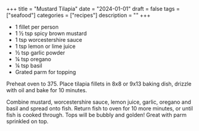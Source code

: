 ﻿+++
title = "Mustard Tilapia"
date = "2024-01-01"
draft = false
tags = ["seafood"]
categories = ["recipes"]
description = ""
+++

* 1 fillet per person
* 1 ½ tsp spicy brown mustard
* 1 tsp worcestershire sauce
* 1 tsp lemon or lime juice
* ½ tsp garlic powder
* ¼ tsp oregano
* ¼ tsp basil
* Grated parm for topping

Preheat oven to 375. Place tilapia fillets in 8x8 or 9x13 baking dish, drizzle with oil and bake for 10 minutes.

Combine mustard, worcestershire sauce, lemon juice, garlic, oregano and basil and spread onto fish. Return fish to oven for 10 more minutes, or until fish is cooked through. Tops will be bubbly and golden! Great with parm sprinkled on top.